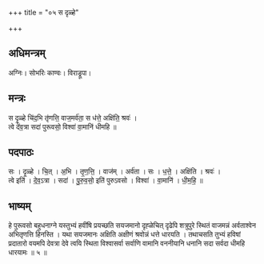 +++
title = "०५ स दृळ्हे"

+++
## अधिमन्त्रम्
अग्निः। सोभरिः काण्वः। विराड्रूपा।

## मन्त्रः
स दृ॒ळ्हे चि॑द॒भि तृ॑णत्ति॒ वाज॒मर्व॑ता॒ स ध॑त्ते॒ अक्षि॑ति॒ श्रवः॑ ।  
त्वे दे॑व॒त्रा सदा॑ पुरूवसो॒ विश्वा॑ वा॒मानि॑ धीमहि ॥

## पदपाठः
सः । दृ॒ळ्हे । चि॒त् । अ॒भि । तृ॒ण॒त्ति॒ । वाज॑म् । अर्व॑ता । सः । ध॒त्ते॒ । अक्षि॑ति । श्रवः॑ ।  
त्वे इति॑ । दे॒व॒ऽत्रा । सदा॑ । पु॒रु॒व॒सो॒ इति॑ पुरुऽवसो । विश्वा॑ । वा॒मानि॑ । धी॒म॒हि॒ ॥

## भाष्यम्
हे पुरूवसो बहुधनाग्ने यस्तुभ्यं हवींषि प्रयच्छति सयजमानो दृह्ळेचित् दृढेपि शत्रुपुरे स्थितं वाजमन्नं अर्वताश्वेन अभितृणत्ति हिनस्ति । यथा सयजमानः अक्षिति अक्षीणं श्रवोन्नं धत्ते धारयति । तथाचसति तुभ्यं हविषां प्रदातारो वयमपि देवत्रा देवे त्वयि स्थिता विश्वासर्वा सर्वाणि वामानि वननीयानि धनानि सदा सर्वदा धीमहि धारयामः ॥ ५ ॥